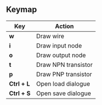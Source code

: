 ## Keymap

| Key         | Action                 |
|-------------|------------------------|
| **w**       | Draw wire              |
| **i**       | Draw input node        |
| **o**       | Draw output node       |
| **t**       | Draw NPN transistor    |
| **p**       | Draw PNP transistor    |
| **Ctrl + L**| Open load dialogue     |
| **Ctrl + S**| Open save dialogue     |
